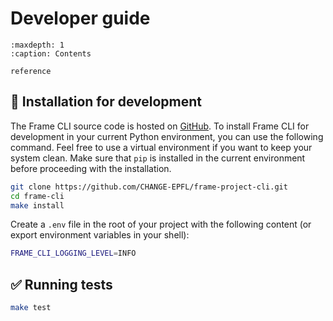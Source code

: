 # Developer guide

```{toctree}
:maxdepth: 1
:caption: Contents

reference
```


## 💾 Installation for development

The Frame CLI source code is hosted on [GitHub](https://github.com/CHANGE-EPFL/frame-project-cli). To install Frame CLI for development in your current Python environment, you can use the following command. Feel free to use a virtual environment if you want to keep your system clean. Make sure that `pip` is installed in the current environment before proceeding with the installation.
```bash
git clone https://github.com/CHANGE-EPFL/frame-project-cli.git
cd frame-cli
make install
```

Create a `.env` file in the root of your project with the following content (or export environment variables in your shell):
```bash
FRAME_CLI_LOGGING_LEVEL=INFO
```

## ✅ Running tests

```bash
make test
```

